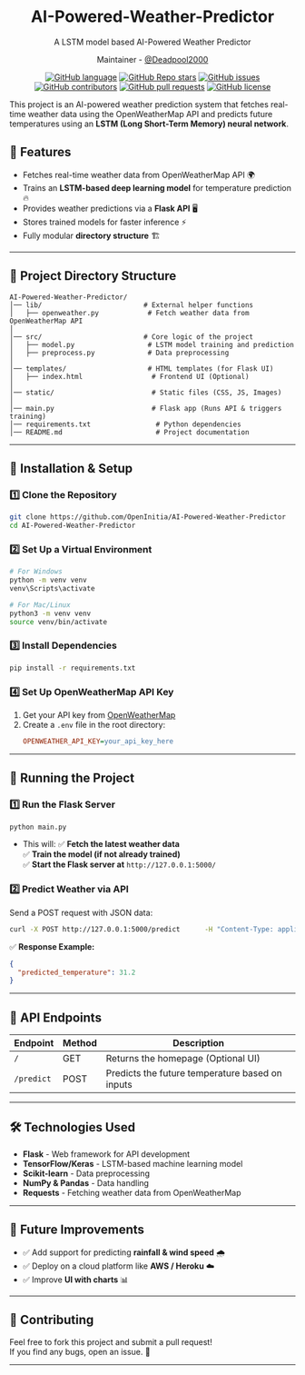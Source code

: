 <div align="center">

# AI-Powered-Weather-Predictor
A LSTM model based AI-Powered Weather Predictor

Maintainer - [@Deadpool2000](https://github.com/Deadpool2000)

[![GitHub language](https://img.shields.io/github/languages/top/OpenInitia/AI-Powered-Weather-Predictor)](https://github.com/OpenInitia/AI-Powered-Weather-Predictor)
[![GitHub Repo stars](https://img.shields.io/github/stars/OpenInitia/AI-Powered-Weather-Predictor)](https://img.shields.io/github/stars/OpenInitia/AI-Powered-Weather-Predictor)
[![GitHub issues](https://img.shields.io/github/issues/OpenInitia/AI-Powered-Weather-Predictor)](https://github.com/OpenInitia/AI-Powered-Weather-Predictor/issues)
[![GitHub contributors](https://img.shields.io/github/contributors/OpenInitia/AI-Powered-Weather-Predictor)](https://github.com/OpenInitia/AI-Powered-Weather-Predictor/graphs/contributors)
[![GitHub pull requests](https://img.shields.io/github/issues-pr/OpenInitia/AI-Powered-Weather-Predictor)](https://github.com/OpenInitia/AI-Powered-Weather-Predictor/pulls)
[![GitHub license](https://img.shields.io/github/license/OpenInitia/AI-Powered-Weather-Predictor)](https://github.com/OpenInitia/AI-Powered-Weather-Predictor/blob/main/LICENSE)


</div>

This project is an AI-powered weather prediction system that fetches real-time weather data using the OpenWeatherMap API and predicts future temperatures using an **LSTM (Long Short-Term Memory) neural network**.

## 🚀 Features
- Fetches real-time weather data from OpenWeatherMap API 🌍  
- Trains an **LSTM-based deep learning model** for temperature prediction 🔥  
- Provides weather predictions via a **Flask API** 🖥️  
- Stores trained models for faster inference ⚡  
- Fully modular **directory structure** 🏗️  

---

## 📁 Project Directory Structure

```
AI-Powered-Weather-Predictor/
│── lib/                         # External helper functions
│   ├── openweather.py            # Fetch weather data from OpenWeatherMap API
│
│── src/                         # Core logic of the project
│   ├── model.py                  # LSTM model training and prediction
│   ├── preprocess.py             # Data preprocessing
│
│── templates/                    # HTML templates (for Flask UI)
│   ├── index.html                 # Frontend UI (Optional)
│
│── static/                        # Static files (CSS, JS, Images)
│
│── main.py                        # Flask app (Runs API & triggers training)
│── requirements.txt                # Python dependencies
│── README.md                       # Project documentation
```

---

## 🔧 Installation & Setup

### 1️⃣ **Clone the Repository**
```bash
git clone https://github.com/OpenInitia/AI-Powered-Weather-Predictor
cd AI-Powered-Weather-Predictor
```

### 2️⃣ **Set Up a Virtual Environment**
```bash
# For Windows
python -m venv venv
venv\Scripts\activate

# For Mac/Linux
python3 -m venv venv
source venv/bin/activate
```

### 3️⃣ **Install Dependencies**
```bash
pip install -r requirements.txt
```

### 4️⃣ **Set Up OpenWeatherMap API Key**
1. Get your API key from [OpenWeatherMap](https://openweathermap.org/api)  
2. Create a `.env` file in the root directory:
   ```ini
   OPENWEATHER_API_KEY=your_api_key_here
   ```

---

## 🎯 Running the Project

### **1️⃣ Run the Flask Server**
```bash
python main.py
```
- This will:
  ✅ **Fetch the latest weather data**  
  ✅ **Train the model (if not already trained)**  
  ✅ **Start the Flask server at** `http://127.0.0.1:5000/`  

### **2️⃣ Predict Weather via API**
Send a POST request with JSON data:
```bash
curl -X POST http://127.0.0.1:5000/predict      -H "Content-Type: application/json"      -d '{"temperature": 30, "humidity": 70, "pressure": 1013}'
```
✅ **Response Example:**
```json
{
  "predicted_temperature": 31.2
}
```

---

## 📌 API Endpoints

| **Endpoint**    | **Method** | **Description**                         |
|----------------|-----------|-----------------------------------------|
| `/`            | GET       | Returns the homepage (Optional UI)     |
| `/predict`     | POST      | Predicts the future temperature based on inputs |

---

## 🛠️ Technologies Used
- **Flask** - Web framework for API development  
- **TensorFlow/Keras** - LSTM-based machine learning model  
- **Scikit-learn** - Data preprocessing  
- **NumPy & Pandas** - Data handling  
- **Requests** - Fetching weather data from OpenWeatherMap  

---

## 🌟 Future Improvements
- ✅ Add support for predicting **rainfall & wind speed** 🌧️  
- ✅ Deploy on a cloud platform like **AWS / Heroku** ☁️  
- ✅ Improve **UI with charts** 📊  

---

## 🤝 Contributing
Feel free to fork this project and submit a pull request!  
If you find any bugs, open an issue. 🚀  

---
